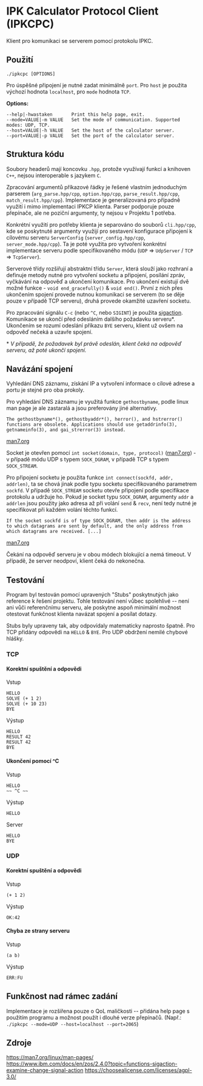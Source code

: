 # IPK Calculator Protocol Client (IPKCPC)

Klient pro komunikaci se serverem pomocí protokolu IPKC.

## Použití

`./ipkcpc [OPTIONS]`

Pro úspěšné připojení je nutné zadat minimálně `port`. Pro `host` je použita výchozí hodnota `localhost`, pro `mode` hodnota `TCP`.

__Options:__
```
--help|-hwastaken       Print this help page, exit.
--mode=VALUE|-m VALUE   Set the mode of communication. Supported modes: UDP, TCP.
--host=VALUE|-h VALUE   Set the host of the calculator server.
--port=VALUE|-p VALUE   Set the port of the calculator server.
```

## Struktura kódu

Soubory headerů mají koncovku `.hpp`, protože využívají funkcí a knihoven `C++`, nejsou interoperable s jazykem `C`.

Zpracování argumentů příkazové řádky je řešené vlastním jednoduchým parserem (`arg_parse.hpp/cpp`, `option.hpp/cpp`, `parse_result.hpp/cpp`, `match_result.hpp/cpp`). Implementace je generalizovaná pro případně využití i mimo implementaci IPKCP klienta. Parser podporuje pouze přepínače, ale ne poziční argumenty, ty nejsou v Projektu 1 potřeba.

Konkrétní využití pro potřeby klienta je separováno do souborů `cli.hpp/cpp`, kde se poskytnuté argumenty využijí pro sestavení konfigurace připojení k cílovému serveru `ServerConfig` (`server_config.hpp/cpp`, `server_mode.hpp/cpp`). Ta je poté využita pro vytvoření konkrétní implementace serveru podle specifikovaného módu (`UDP` => `UdpServer` / `TCP` => `TcpServer`).

Serverové třídy rozšiřují abstraktní třídu `Server`, která slouží jako rozhraní a definuje metody nutné pro vytvoření socketu a připojení, posílání zpráv, vyčkávání na odpověď a ukončení komunikace. Pro ukončení existují dvě možné funkce - `void end_gracefully()` & `void end()`. První z nich přes ukončením spojení provede nutnou komunikaci se serverem (to se děje pouze v případě TCP serveru), druhá provede okamžité uzavření socketu.

Pro zpracování signálu `C-c` (nebo `^C`, nebo `SIGINT`) je použita [sigaction](https://man7.org/linux/man-pages/man2/sigaction.2.html). Komunikace se ukončí před odesláním dalšího požadavku serveru*. Ukončením se rozumí odeslání příkazu `BYE` serveru, klient už ovšem na odpověď nečeká a uzavře spojení.

\* _V případě, že požadavek byl právě odeslán, klient čeká na odpověď serveru, až poté ukončí spojení._

## Navázání spojení

Vyhledání DNS záznamu, získání IP a vytvoření informace o cílové adrese a portu je stejné pro oba prokoly.

Pro vyhledání DNS záznamu je využitá funkce `gethostbyname`, podle linux man page je ale zastaralá a jsou preferovány jiné alternativy.

```
The gethostbyname*(), gethostbyaddr*(), herror(), and hstrerror() functions are obsolete. Applications should use getaddrinfo(3), getnameinfo(3), and gai_strerror(3) instead.
```
[man7.org](https://man7.org/linux/man-pages/man3/gethostbyname.3.html)

Socket je otevřen pomocí `int socket(domain, type, protocol)` ([man7.org](https://man7.org/linux/man-pages/man2/socket.2.html)) - v případě módu UDP s typem `SOCK_DGRAM`, v případě TCP s typem `SOCK_STREAM`.

Pro připojení socketu je použita funkce `int connect(sockfd, addr, addrlen)`, ta se chová jinak podle typu socketu specifikovaného parametrem `sockfd`. V případě `SOCK_STREAM` socketu otevře připojení podle specifikace protokolu a udržuje ho. Pokud je socket typu `SOCK_DGRAM`, argumenty `addr` a `addrlen` jsou použity jako adresa až při volání `send` & `recv`, není tedy nutné je specifikovat při každém volání těchto funkcí.

```
If the socket sockfd is of type SOCK_DGRAM, then addr is the address to which datagrams are sent by default, and the only address from which datagrams are received. [...]
```
[man7.org](https://man7.org/linux/man-pages/man2/connect.2.html)

Čekání na odpověď serveru je v obou módech blokující a nemá timeout. V případě, že server neodpoví, klient čeká do nekonečna.

## Testování

Program byl testován pomocí upravených "Stubs" poskytnutých jako reference k řešení projektu. Tohle testování není vůbec spolehlivé -- není ani vůči referenčnímu serveru, ale poskytne aspoň minimální možnost otestovat funkčnost klienta navázat spojení a posílat dotazy.

Stubs byly upraveny tak, aby odpovídaly matematicky naprosto špatně. Pro TCP přidány odpovědi na `HELLO` & `BYE`. Pro UDP obdržení nemilé chybové hlášky.

### TCP

#### Korektní spuštění a odpovědi
Vstup
```
HELLO
SOLVE (+ 1 2)
SOLVE (+ 10 23)
BYE
```
Výstup
```
HELLO
RESULT 42
RESULT 42
BYE
```

#### Ukončení pomocí ^C
Vstup
```
HELLO
~~ ^C ~~
```
Výstup
```
HELLO
```
Server
```
HELLO
BYE
```

### UDP

#### Korektní spuštění a odpovědi
Vstup
```
(+ 1 2)
```
Výstup
```
OK:42
```

#### Chyba ze strany serveru
Vstup
```
(a b)
```
Výstup
```
ERR:FU
```

## Funkčnost nad rámec zadání

Implementace je rozšířena pouze o QoL maličkosti -- přidána help page s použitím programu a možnost použít i dlouhé verze přepínačů.
(Např.: `./ipkcpc --mode=UDP --host=localhost --port=2065`)

## Zdroje

https://man7.org/linux/man-pages/
https://www.ibm.com/docs/en/zos/2.4.0?topic=functions-sigaction-examine-change-signal-action
https://choosealicense.com/licenses/agpl-3.0/
